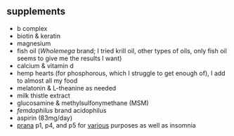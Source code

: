 supplements
---
* b complex
* biotin & keratin
* magnesium
* fish oil (*Wholemega* brand; I tried krill oil, other types of oils, only fish oil seems to give me the results I want)
* calcium & vitamin d
* hemp hearts (for phosphorous, which I struggle to get enough of), I add to almost all my food
* melatonin & L-theanine as needed
* milk thistle extract
* glucosamine & methylsulfonymethane (MSM)
* *femdophilus* brand acidophilus
* aspirin (83mg/day)
* [prana](http://www.actnowprogram.com/prana-capsules/) p1, p4, and p5 for [various](https://github.com/janearc/misc/blob/master/writings/something-smells.md) purposes as well as insomnia
